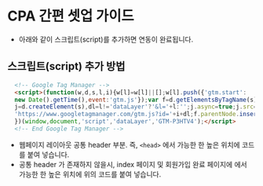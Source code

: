# CPA 간편 셋업 가이드 

* 아래와 같이 스크립트(script)를 추가하면 연동이 완료됩니다. 



## **스크립트(script) 추가 방법** 

```html
  <!-- Google Tag Manager -->
  <script>(function(w,d,s,l,i){w[l]=w[l]||[];w[l].push({'gtm.start':
  new Date().getTime(),event:'gtm.js'});var f=d.getElementsByTagName(s)[0],
  j=d.createElement(s),dl=l!='dataLayer'?'&l='+l:'';j.async=true;j.src=
  'https://www.googletagmanager.com/gtm.js?id='+i+dl;f.parentNode.insertBefore(j,f);
  })(window,document,'script','dataLayer','GTM-P3HTV4');</script>
  <!-- End Google Tag Manager -->
```

* 웹페이지 레이아웃 공통 header 부분. 즉, `<head>` 에서 가능한 한 높은 위치에 코드를 붙여 넣습니다.
* 공통 header 가 존재하지 않을시, index 페이지 및 회원가입 완료 페이지에 <head> 에서 가능한 한 높은 위치에 위의 코드를 붙여 넣습니다.

